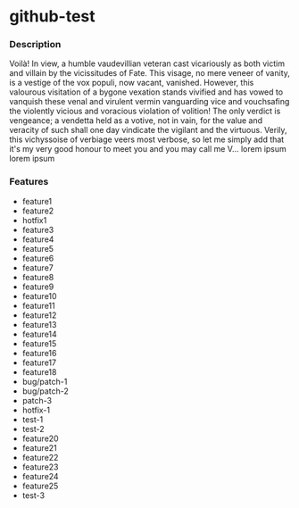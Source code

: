 # github-test

### Description

Voilà! In view, a humble vaudevillian veteran cast vicariously as both victim and villain by the vicissitudes of Fate.
This visage, no mere veneer of vanity, is a vestige of the vox populi, now vacant, vanished. However, this valourous
visitation of a bygone vexation stands vivified and has vowed to vanquish these venal and virulent vermin vanguarding
vice and vouchsafing the violently vicious and voracious violation of volition! The only verdict is vengeance; a
vendetta held as a votive, not in vain, for the value and veracity of such shall one day vindicate the vigilant and the
virtuous. Verily, this vichyssoise of verbiage veers most verbose, so let me simply add that it's my very good honour to
meet you and you may call me V... lorem ipsum lorem ipsum

### Features

- feature1
- feature2
- hotfix1
- feature3
- feature4
- feature5
- feature6
- feature7
- feature8
- feature9
- feature10
- feature11
- feature12
- feature13
- feature14
- feature15
- feature16
- feature17
- feature18
- bug/patch-1
- bug/patch-2
- patch-3
- hotfix-1
- test-1
- test-2
- feature20
- feature21
- feature22
- feature23
- feature24
- feature25
- test-3
